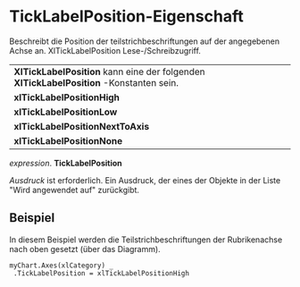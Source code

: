 
# TickLabelPosition-Eigenschaft

Beschreibt die Position der teilstrichbeschriftungen auf der angegebenen Achse an. XlTickLabelPosition Lese-/Schreibzugriff.


||
|:-----|
|**XlTickLabelPosition** kann eine der folgenden **XlTickLabelPosition** -Konstanten sein.|
|**xlTickLabelPositionHigh**|
|**xlTickLabelPositionLow**|
|**xlTickLabelPositionNextToAxis**|
|**xlTickLabelPositionNone**|

 _expression_. **TickLabelPosition**

 _Ausdruck_ ist erforderlich. Ein Ausdruck, der eines der Objekte in der Liste "Wird angewendet auf" zurückgibt.

## Beispiel

In diesem Beispiel werden die Teilstrichbeschriftungen der Rubrikenachse nach oben gesetzt (über das Diagramm).


```
myChart.Axes(xlCategory) _ 
 .TickLabelPosition = xlTickLabelPositionHigh
```

